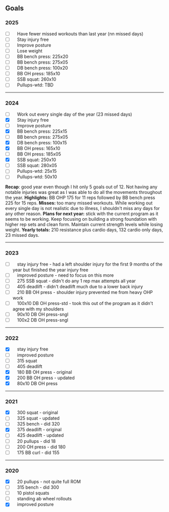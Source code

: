 ## Goals


### 2025

- [ ]  Have fewer missed workouts than last year (nn missed days)
- [ ]  Stay injury free
- [ ]  Improve posture
- [ ]  Lose weight
- [ ]  BB bench press: 225x20
- [ ]  BB bench press: 275x05
- [ ]  DB bench press: 100x20
- [ ]  BB OH press:    185x10
- [ ]  SSB squat:      260x10
- [ ]  Pullups-wtd:       TBD

*****

### 2024

- [ ]  Work out every single day of the year (23 missed days)
- [x]  Stay injury free
- [ ]  Improve posture
- [x]  BB bench press: 225x15
- [ ]  BB bench press: 275x05
- [x]  DB bench press: 100x15
- [x]  BB OH press:    165x10
- [ ]  BB OH press:    185x05
- [x]  SSB squat:      250x10
- [ ]  SSB squat:      280x05
- [ ]  Pullups-wtd:     25x15
- [ ]  Pullups-wtd:     50x10

**Recap**: good year even though I hit only 5 goals out of 12. Not having any notable injuries was great as I was able to do all the movements throughout the year. **Highlights:** BB OHP 175 for 11 reps followed by BB bench press 225 for 15 reps. **Misses:** too many missed workouts. While working out every single day is not realistic due to illness, I shouldn't miss any days for any other reason. **Plans for next year:** stick with the current program as it seems to be working. Keep focusing on building a strong foundation with higher rep sets and clean form. Maintain current strength levels while losing weight. **Yearly totals:** 210 resistance plus cardio days, 132 cardio only days, 23 missed days.

*****

### 2023

- [ ]  stay injury free - had a left shoulder injury for the first 9 months of the year but finished the year injury free
- [ ]  improved posture - need to focus on this more
- [ ]  275 SSB squat - didn't do any 1 rep max attempts all year
- [ ]  405 deadlift - didn't deadlift much due to a lower back injury
- [ ]  210 BB OH press - shoulder injury prevented me from heavy OHP work
- [ ]  100x10 DB OH press-std - took this out of the program as it didn't agree with my shoulders
- [ ]  90x10 DB OH press-sngl
- [ ]  100x2 DB OH press-sngl

*****

### 2022

- [x]  stay injury free
- [ ]  improved posture
- [ ]  315 squat
- [ ]  405 deadlift
- [x]  180 BB OH press - original
- [x]  200 BB OH press - updated
- [x]  80x10 DB OH press

*****

### 2021

- [x]  300 squat - original
- [ ]  325 squat - updated
- [ ]  325 bench - did 320
- [x]  375 deadlift - original
- [ ]  425 deadlift - updated
- [ ]  20 pullups - did 18
- [ ]  200 OH press - did 180
- [ ]  175 BB curl - did 155

 *****

### 2020

- [x]  20 pullups - not quite full ROM
- [ ]  315 bench - did 300
- [ ]  10 pistol squats
- [ ]  standing ab wheel rollouts
- [x]  improved posture
